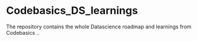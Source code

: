 # Codebasics_DS_learnings
The repository contains the whole Datascience roadmap and learnings from Codebasics ..
